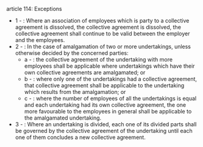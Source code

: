 article 114: Exceptions

<ul>
			<li>1 - : Where an association of employees which is party to a collective agreement is dissolved, the collective agreement is dissolved, the collective agreement shall continue to be valid between the employer and the employees.<ul>
			</ul></li>			<li>2 - : In the case of amalgamation of two or more undertakings, unless otherwise decided by the concerned parties:<ul>
						<li>a - : the collective agreement of the undertaking with more employees shall be applicable where undertakings which have their own collective agreements are amalgamated; or<ul>
						</ul></li>						<li>b - : where only one of the undertakings had a collective agreement, that collective agreement shall be applicable to the undertaking which results from the amalgamation; or<ul>
						</ul></li>						<li>c - : where the number of employees of all the undertakings is equal and each undertaking had its own collective agreement, the one more favourable to the employees in general shall be applicable to the amalgamated undertaking.<ul>
						</ul></li>			</ul></li>			<li>3 - : Where an undertaking is divided, each one of its divided parts shall be governed by the collective agreement of the undertaking until each one of them concludes a new collective agreement.<ul>
			</ul></li></ul>